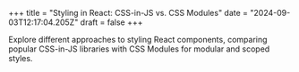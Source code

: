 +++
title = "Styling in React: CSS-in-JS vs. CSS Modules"
date = "2024-09-03T12:17:04.205Z"
draft = false
+++

  Explore different approaches to styling React components, comparing popular CSS-in-JS libraries with CSS Modules for modular and scoped styles.
        